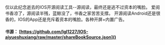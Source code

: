仅以此纪念逝去的IOS开源阅读工具--源阅读，最终还是逃不过资本的嘴脸。
爱阅书香凉了，源阅读半残，蓝鲸没了，书香之家苦苦支撑。
开源阅读Android还是很香的，IOS的App还是充斥着资本的嘴脸。各种开屏+内置广告。

#### 书源： [https://github.com/lgl1227/IOS-aiyueshuxiang/raw/master/shareBookSource.json]()
